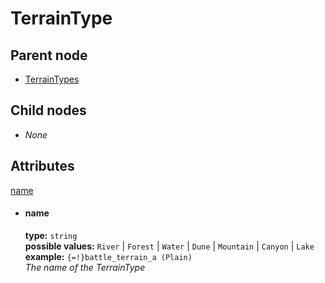 # TerrainType

## Parent node
- [TerrainTypes](../../TerrainTypes)

## Child nodes
- *None*

## Attributes
[name](#name)

- #### name
  **type:**  `string`  
  **possible values:** `River` | `Forest` | `Water` | `Dune` | `Mountain` | `Canyon` | `Lake`
  **example:**  `{=!}battle_terrain_a (Plain)`  
  *The name of the TerrainType*  
